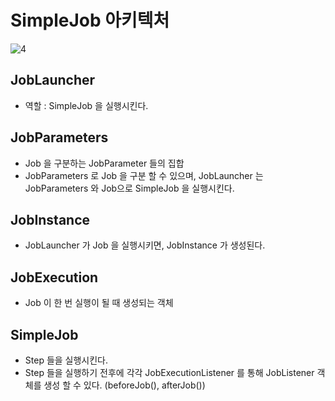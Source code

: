 # SimpleJob 아키텍처

![4](https://github.com/gilyeon00/TIL/assets/52391627/a4020caa-776e-4ffa-bd2d-6d6f3ab31a82)

## JobLauncher

- 역할 : SimpleJob 을 실행시킨다.

## JobParameters

- Job 을 구분하는 JobParameter 들의 집합
- JobParameters 로 Job 을 구분 할 수 있으며, JobLauncher 는 JobParameters 와 Job으로 SimpleJob 을 실행시킨다.

## JobInstance

- JobLauncher 가 Job 을 실행시키면, JobInstance 가 생성된다.

## JobExecution

- Job 이 한 번 실행이 될 때 생성되는 객체

## SimpleJob

- Step 들을 실행시킨다.
- Step 들을 실행하기 전후에 각각 JobExecutionListener 를 통해 JobListener 객체를 생성 할 수 있다. (beforeJob(), afterJob())